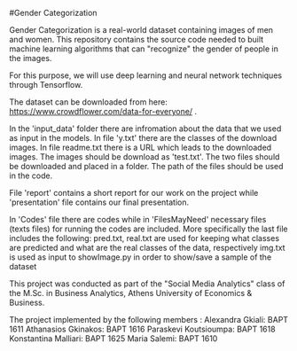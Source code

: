 #Gender Categorization 

Gender Categorization is a real-world dataset containing images of men and women. This repository contains the source code needed to built machine learning algorithms that can "recognize" the gender of people in the images.

For this purpose, we will use deep learning and neural network techniques through Tensorflow.

The dataset can be downloaded from here: https://www.crowdflower.com/data-for-everyone/ . 

In the 'input_data' folder there are infromation about the data that we used as input in the models. In file 'y.txt' there are the classes of the download images. In file readme.txt there is a URL which leads to the downloaded images. The images should be download as 'test.txt'. The two files should be downloaded and placed in a folder. The path of the files should be used in the code. 

File 'report' contains a short report for our work on the project while 'presentation' file contains our final presentation.

In 'Codes' file there are codes while in 'FilesMayNeed' necessary files (texts files) for running the codes are included.
More specifically the last file includes the following:
      pred.txt, real.txt are used for keeping what classes are predicted and what are the real classes of the data, respectively
      img.txt is used as input to showImage.py in order to show/save a sample of the dataset
      

This project was conducted as part of the "Social Media Analytics" class of the M.Sc. in Business Analytics, Athens University of Economics & Business.

The project implemented by the following members :
Alexandra Gkiali: BAPT 1611
Athanasios Gkinakos: BAPT 1616
Paraskevi Koutsioumpa: BAPT 1618
Konstantina Malliari: BAPT 1625
Maria Salemi: BAPT 1610
